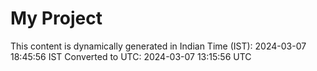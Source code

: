 # My Project

This content is dynamically generated in Indian Time (IST): 2024-03-07 18:45:56 IST
Converted to UTC: 2024-03-07 13:15:56 UTC
